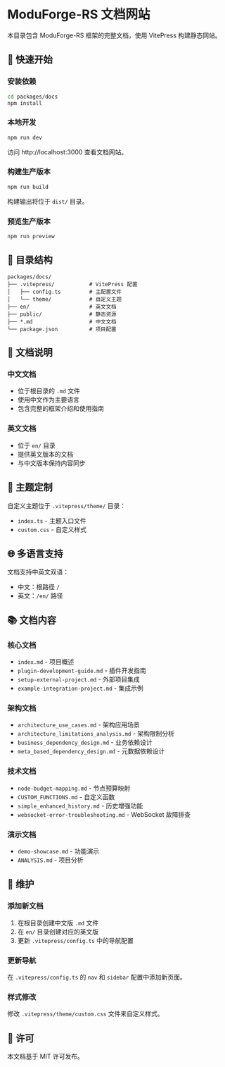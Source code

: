 # ModuForge-RS 文档网站

本目录包含 ModuForge-RS 框架的完整文档，使用 VitePress 构建静态网站。

## 🚀 快速开始

### 安装依赖

```bash
cd packages/docs
npm install
```

### 本地开发

```bash
npm run dev
```

访问 http://localhost:3000 查看文档网站。

### 构建生产版本

```bash
npm run build
```

构建输出将位于 `dist/` 目录。

### 预览生产版本

```bash
npm run preview
```

## 📁 目录结构

```
packages/docs/
├── .vitepress/           # VitePress 配置
│   ├── config.ts         # 主配置文件
│   └── theme/            # 自定义主题
├── en/                   # 英文文档
├── public/               # 静态资源
├── *.md                  # 中文文档
└── package.json          # 项目配置
```

## 📝 文档说明

### 中文文档
- 位于根目录的 `.md` 文件
- 使用中文作为主要语言
- 包含完整的框架介绍和使用指南

### 英文文档
- 位于 `en/` 目录
- 提供英文版本的文档
- 与中文版本保持内容同步

## 🎨 主题定制

自定义主题位于 `.vitepress/theme/` 目录：
- `index.ts` - 主题入口文件
- `custom.css` - 自定义样式

## 🌐 多语言支持

文档支持中英文双语：
- 中文：根路径 `/`
- 英文：`/en/` 路径

## 📚 文档内容

### 核心文档
- `index.md` - 项目概述
- `plugin-development-guide.md` - 插件开发指南
- `setup-external-project.md` - 外部项目集成
- `example-integration-project.md` - 集成示例

### 架构文档
- `architecture_use_cases.md` - 架构应用场景
- `architecture_limitations_analysis.md` - 架构限制分析
- `business_dependency_design.md` - 业务依赖设计
- `meta_based_dependency_design.md` - 元数据依赖设计

### 技术文档
- `node-budget-mapping.md` - 节点预算映射
- `CUSTOM_FUNCTIONS.md` - 自定义函数
- `simple_enhanced_history.md` - 历史增强功能
- `websocket-error-troubleshooting.md` - WebSocket 故障排查

### 演示文档
- `demo-showcase.md` - 功能演示
- `ANALYSIS.md` - 项目分析

## 🔧 维护

### 添加新文档
1. 在根目录创建中文版 `.md` 文件
2. 在 `en/` 目录创建对应的英文版
3. 更新 `.vitepress/config.ts` 中的导航配置

### 更新导航
在 `.vitepress/config.ts` 的 `nav` 和 `sidebar` 配置中添加新页面。

### 样式修改
修改 `.vitepress/theme/custom.css` 文件来自定义样式。

## 📄 许可

本文档基于 MIT 许可发布。 